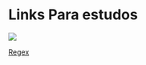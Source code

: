 # Links Para estudos

![](https://media.giphy.com/media/lMsT2f47tDxFMYdJMC/giphy-downsized-large.gif)



<a href="https://medium.com/trainingcenter/entendendo-de-uma-vez-por-todas-express%C3%B5es-regulares-parte-1-introdu%C3%A7%C3%A3o-dfe63e289dc3" target="_blank">Regex</a>
